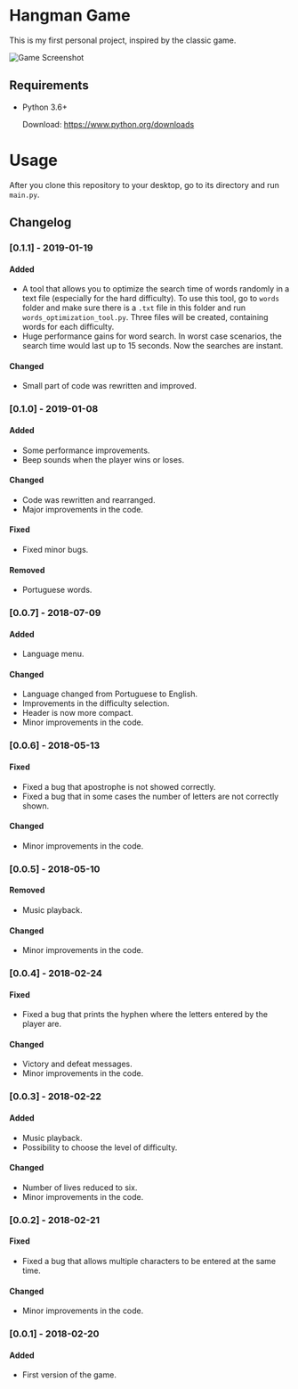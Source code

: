 # Hangman Game
This is my first personal project, inspired by the classic game.

![Game Screenshot](https://raw.githubusercontent.com/rafaelfigs/hangman-game/master/screenshot/screenshot.PNG)

## Requirements
- Python 3.6+

    Download: https://www.python.org/downloads

# Usage
After you clone this repository to your desktop, go to its directory and run `main.py`.

## Changelog

### [0.1.1] - 2019-01-19
#### Added
- A tool that allows you to optimize the search time of words randomly in a text file (especially for the hard difficulty).
To use this tool, go to `words` folder and make sure there is a `.txt` file in this folder and run `words_optimization_tool.py`. Three files will be created, containing words for each difficulty.
- Huge performance gains for word search. In worst case scenarios, the search time would last up to 15 seconds. Now the searches are instant.

#### Changed
- Small part of code was rewritten and improved.

### [0.1.0] - 2019-01-08
#### Added
- Some performance improvements.
- Beep sounds when the player wins or loses.

#### Changed
- Code was rewritten and rearranged.
- Major improvements in the code.

#### Fixed
- Fixed minor bugs.

#### Removed
- Portuguese words.

### [0.0.7] - 2018-07-09
#### Added
- Language menu.
#### Changed
- Language changed from Portuguese to English.
- Improvements in the difficulty selection.
- Header is now more compact.
- Minor improvements in the code.

### [0.0.6] - 2018-05-13
#### Fixed
- Fixed a bug that apostrophe is not showed correctly.
- Fixed a bug that in some cases the number of letters are not correctly shown. 
#### Changed
- Minor improvements in the code.

### [0.0.5] - 2018-05-10
#### Removed
- Music playback.
#### Changed
- Minor improvements in the code.

### [0.0.4] - 2018-02-24
#### Fixed
- Fixed a bug that prints the hyphen where the letters entered by the player are.
#### Changed
- Victory and defeat messages.
- Minor improvements in the code.

### [0.0.3] - 2018-02-22
#### Added
- Music playback.
- Possibility to choose the level of difficulty.
#### Changed
- Number of lives reduced to six.
- Minor improvements in the code.

### [0.0.2] - 2018-02-21
#### Fixed
- Fixed a bug that allows multiple characters to be entered at the same time.
#### Changed
- Minor improvements in the code.

### [0.0.1] - 2018-02-20
#### Added
- First version of the game.
